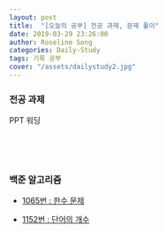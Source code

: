 ```yaml
---
layout: post
title:  "[오늘의 공부] 전공 과제, 문제 풀이"
date: 2019-03-29 23:26:00
author: Roseline Song
categories: Daily-Study
tags: 기록 공부
cover: "/assets/dailystudy2.jpg"
---
```


### 전공 과제 

PPT 워딩 

​

​

### 백준 알고리즘 

- [1065번 : 한수 문제](https://roseline124.github.io/algorithm/2019/03/29/Altorithm-baekjoon-1065.html)

- [1152번 : 단어의 개수](https://roseline124.github.io/algorithm/2019/03/29/Altorithm-baekjoon-1152.html)
